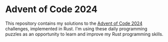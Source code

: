 # Advent of Code 2024
This repository contains my solutions to the [Advent of Code 2024](https://adventofcode.com/2024) challenges, implemented in Rust.
I'm using these daily programming puzzles as an opportunity to learn and improve my Rust programming skills.
